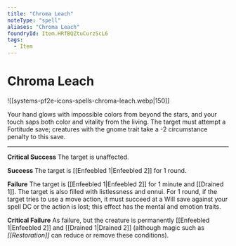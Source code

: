 ```yaml
---
title: "Chroma Leach"
noteType: "spell"
aliases: "Chroma Leach"
foundryId: Item.HRfBQZtuCurzScL6
tags:
  - Item
---
```


# Chroma Leach
![[systems-pf2e-icons-spells-chroma-leach.webp|150]]

Your hand glows with impossible colors from beyond the stars, and your touch saps both color and vitality from the living. The target must attempt a Fortitude save; creatures with the gnome trait take a -2 circumstance penalty to this save.

* * *

**Critical Success** The target is unaffected.

**Success** The target is [[Enfeebled 1|Enfeebled 2]] for 1 round.

**Failure** The target is [[Enfeebled 1|Enfeebled 2]] for 1 minute and [[Drained 1]]. The target is also filled with listlessness and ennui. For 1 round, if the target tries to use a move action, it must succeed at a Will save against your spell DC or the action is lost; this effect has the mental and emotion traits.

**Critical Failure** As failure, but the creature is permanently [[Enfeebled 1|Enfeebled 2]] and [[Drained 1|Drained 2]] (although magic such as _[[Restoration]]_ can reduce or remove these conditions).
